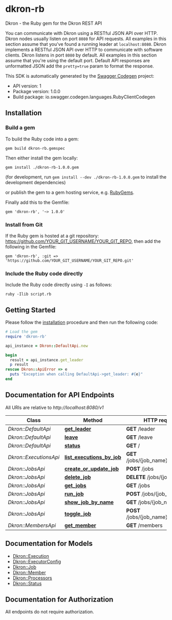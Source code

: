 # dkron-rb

Dkron - the Ruby gem for the Dkron REST API

You can communicate with Dkron using a RESTful JSON API over HTTP. Dkron nodes usually listen on port `8080` for API requests. All examples in this section assume that you've found a running leader at `localhost:8080`.  Dkron implements a RESTful JSON API over HTTP to communicate with software clients. Dkron listens in port `8080` by default. All examples in this section assume that you're using the default port.  Default API responses are unformatted JSON add the `pretty=true` param to format the response. 

This SDK is automatically generated by the [Swagger Codegen](https://github.com/swagger-api/swagger-codegen) project:

- API version: 1
- Package version: 1.0.0
- Build package: io.swagger.codegen.languages.RubyClientCodegen

## Installation

### Build a gem

To build the Ruby code into a gem:

```shell
gem build dkron-rb.gemspec
```

Then either install the gem locally:

```shell
gem install ./dkron-rb-1.0.0.gem
```
(for development, run `gem install --dev ./dkron-rb-1.0.0.gem` to install the development dependencies)

or publish the gem to a gem hosting service, e.g. [RubyGems](https://rubygems.org/).

Finally add this to the Gemfile:

    gem 'dkron-rb', '~> 1.0.0'

### Install from Git

If the Ruby gem is hosted at a git repository: https://github.com/YOUR_GIT_USERNAME/YOUR_GIT_REPO, then add the following in the Gemfile:

    gem 'dkron-rb', :git => 'https://github.com/YOUR_GIT_USERNAME/YOUR_GIT_REPO.git'

### Include the Ruby code directly

Include the Ruby code directly using `-I` as follows:

```shell
ruby -Ilib script.rb
```

## Getting Started

Please follow the [installation](#installation) procedure and then run the following code:
```ruby
# Load the gem
require 'dkron-rb'

api_instance = Dkron::DefaultApi.new

begin
  result = api_instance.get_leader
  p result
rescue Dkron::ApiError => e
  puts "Exception when calling DefaultApi->get_leader: #{e}"
end

```

## Documentation for API Endpoints

All URIs are relative to *http://localhost:8080/v1*

Class | Method | HTTP request | Description
------------ | ------------- | ------------- | -------------
*Dkron::DefaultApi* | [**get_leader**](docs/DefaultApi.md#get_leader) | **GET** /leader | 
*Dkron::DefaultApi* | [**leave**](docs/DefaultApi.md#leave) | **GET** /leave | 
*Dkron::DefaultApi* | [**status**](docs/DefaultApi.md#status) | **GET** / | 
*Dkron::ExecutionsApi* | [**list_executions_by_job**](docs/ExecutionsApi.md#list_executions_by_job) | **GET** /jobs/{job_name}/executions | 
*Dkron::JobsApi* | [**create_or_update_job**](docs/JobsApi.md#create_or_update_job) | **POST** /jobs | 
*Dkron::JobsApi* | [**delete_job**](docs/JobsApi.md#delete_job) | **DELETE** /jobs/{job_name} | 
*Dkron::JobsApi* | [**get_jobs**](docs/JobsApi.md#get_jobs) | **GET** /jobs | 
*Dkron::JobsApi* | [**run_job**](docs/JobsApi.md#run_job) | **POST** /jobs/{job_name} | 
*Dkron::JobsApi* | [**show_job_by_name**](docs/JobsApi.md#show_job_by_name) | **GET** /jobs/{job_name} | 
*Dkron::JobsApi* | [**toggle_job**](docs/JobsApi.md#toggle_job) | **POST** /jobs/{job_name}/toggle | 
*Dkron::MembersApi* | [**get_member**](docs/MembersApi.md#get_member) | **GET** /members | 


## Documentation for Models

 - [Dkron::Execution](docs/Execution.md)
 - [Dkron::ExecutorConfig](docs/ExecutorConfig.md)
 - [Dkron::Job](docs/Job.md)
 - [Dkron::Member](docs/Member.md)
 - [Dkron::Processors](docs/Processors.md)
 - [Dkron::Status](docs/Status.md)


## Documentation for Authorization

 All endpoints do not require authorization.

